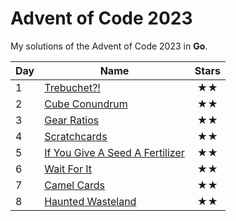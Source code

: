# Advent of Code 2023

My solutions of the Advent of Code 2023 in **Go**.

| Day | Name                                       | Stars |
|-----|--------------------------------------------|:-----:|
| 1   | [ Trebuchet?!                     ](day01) |  ★★   |
| 2   | [ Cube Conundrum                  ](day02) |  ★★   |
| 3   | [ Gear Ratios                     ](day03) |  ★★   |
| 4   | [ Scratchcards                    ](day04) |  ★★   |
| 5   | [ If You Give A Seed A Fertilizer ](day05) |  ★★   |
| 6   | [ Wait For It                     ](day06) |  ★★   |
| 7   | [ Camel Cards                     ](day07) |  ★★   |
| 8   | [ Haunted Wasteland               ](day08) |  ★★   |



